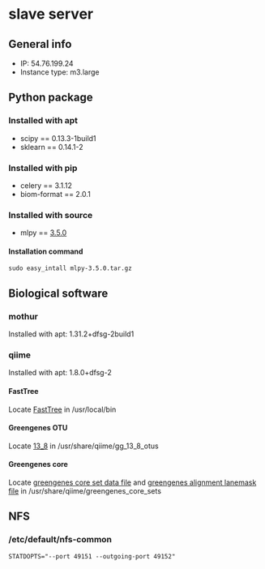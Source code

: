 # slave server

## General info

- IP: 54.76.199.24
- Instance type: m3.large

## Python package

### Installed with apt

- scipy == 0.13.3-1build1
- sklearn == 0.14.1-2

### Installed with pip

- celery == 3.1.12
- biom-format == 2.0.1

### Installed with source

- mlpy == [3.5.0](http://downloads.sourceforge.net/project/mlpy/mlpy%203.5.0/mlpy-3.5.0.tar.gz)

#### Installation command

    sudo easy_intall mlpy-3.5.0.tar.gz

## Biological software

### mothur

Installed with apt: 1.31.2+dfsg-2build1

### qiime

Installed with apt: 1.8.0+dfsg-2

#### FastTree

Locate [FastTree](http://www.microbesonline.org/fasttree/FastTree) in /usr/local/bin

#### Greengenes OTU

Locate [13_8](ftp://greengenes.microbio.me/greengenes_release/gg_13_5/gg_13_8_otus.tar.gz) in /usr/share/qiime/gg_13_8_otus

#### Greengenes core

Locate [greengenes core set data file](http://greengenes.lbl.gov/Download/Sequence_Data/Fasta_data_files/core_set_aligned.fasta.imputed) and [greengenes alignment lanemask file](http://greengenes.lbl.gov/Download/Sequence_Data/lanemask_in_1s_and_0s) in /usr/share/qiime/greengenes_core_sets

## NFS

### /etc/default/nfs-common

    STATDOPTS="--port 49151 --outgoing-port 49152"

